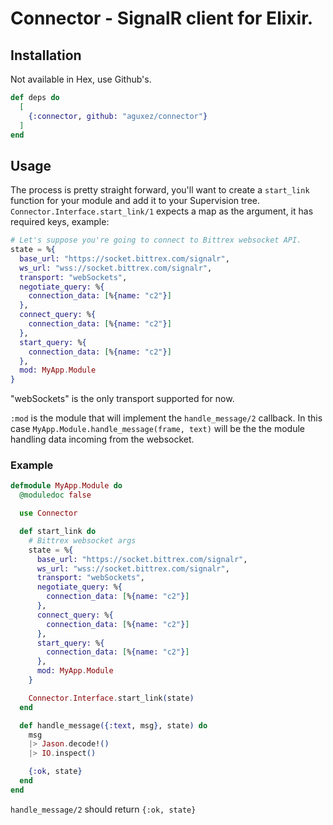# Connector - SignalR client for Elixir.

## Installation

Not available in Hex, use Github's.

```elixir
def deps do
  [
    {:connector, github: "aguxez/connector"}
  ]
end
```

## Usage
The process is pretty straight forward, you'll want to create a `start_link` function for your module and add it to your Supervision tree. `Connector.Interface.start_link/1` expects a map as the argument, it has required keys, example:

```elixir
# Let's suppose you're going to connect to Bittrex websocket API.
state = %{
  base_url: "https://socket.bittrex.com/signalr",
  ws_url: "wss://socket.bittrex.com/signalr",
  transport: "webSockets",
  negotiate_query: %{
    connection_data: [%{name: "c2"}]
  },
  connect_query: %{
    connection_data: [%{name: "c2"}]
  },
  start_query: %{
    connection_data: [%{name: "c2"}]
  },
  mod: MyApp.Module
}
```
"webSockets" is the only transport supported for now.

`:mod` is the module that will implement the `handle_message/2` callback. In this case `MyApp.Module.handle_message(frame, text)` will be the the module handling data incoming from the websocket.

### Example
```elixir
defmodule MyApp.Module do
  @moduledoc false

  use Connector

  def start_link do
    # Bittrex websocket args
    state = %{
      base_url: "https://socket.bittrex.com/signalr",
      ws_url: "wss://socket.bittrex.com/signalr",
      transport: "webSockets",
      negotiate_query: %{
        connection_data: [%{name: "c2"}]
      },
      connect_query: %{
        connection_data: [%{name: "c2"}]
      },
      start_query: %{
        connection_data: [%{name: "c2"}]
      },
      mod: MyApp.Module
    }

    Connector.Interface.start_link(state)
  end

  def handle_message({:text, msg}, state) do
    msg
    |> Jason.decode!()
    |> IO.inspect()

    {:ok, state}
  end
end
```

`handle_message/2` should return `{:ok, state}`
